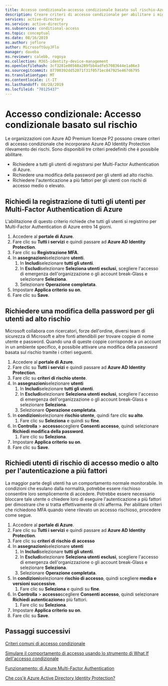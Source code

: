 ```yaml
---
title: Accesso condizionale-accesso condizionale basato sul rischio-Azure Active Directory
description: Creare criteri di accesso condizionale per abilitare i miglioramenti di Identity Protection per i criteri
services: active-directory
ms.service: active-directory
ms.subservice: conditional-access
ms.topic: conceptual
ms.date: 08/16/2019
ms.author: joflore
author: MicrosoftGuyJFlo
manager: daveba
ms.reviewer: calebb, rogoya
ms.collection: M365-identity-device-management
ms.openlocfilehash: 3cf3281e00560a289fbb4adfe57083644e1a86e3
ms.sourcegitcommit: 07700392dd52071f31f0571ec847925e467d6795
ms.translationtype: MT
ms.contentlocale: it-IT
ms.lasthandoff: 08/28/2019
ms.locfileid: "70125437"
---
```

# <a name="conditional-access-risk-based-conditional-access"></a>Accesso condizionale: Accesso condizionale basato sul rischio

Le organizzazioni con Azure AD Premium licenze P2 possono creare criteri di accesso condizionale che incorporano Azure AD Identity Protection rilevamento dei rischi. Sono disponibili tre criteri predefiniti che è possibile abilitare. 

* Richiedere a tutti gli utenti di registrarsi per Multi-Factor Authentication di Azure.
* Richiedere una modifica della password per gli utenti ad alto rischio.
* Richiedere l'autenticazione a più fattori per gli utenti con rischi di accesso medio o elevato.

## <a name="require-all-users-to-register-for-azure-multi-factor-authentication"></a>Richiedi la registrazione di tutti gli utenti per Multi-Factor Authentication di Azure

L'abilitazione di questo criterio richiede che tutti gli utenti si registrino per Multi-Factor Authentication di Azure entro 14 giorni. 

1. Accedere al **portale di Azure**.
1. Fare clic su **Tutti i servizi** e quindi passare ad **Azure AD Identity Protection**.
1. Fare clic su **Registrazione MFA**.
1. In **assegnazioni**selezionare **utenti**.
   1. In **Includi**selezionare **tutti gli utenti**.
   1. In **Escludi**selezionare **Seleziona utenti esclusi**, scegliere l'accesso di emergenza dell'organizzazione o gli account break-Glass e selezionare **Seleziona**. 
   1. Selezionare **Operazione completata**.
1. Impostare **Applica criterio** **su on**.
1. Fare clic su **Save**.

## <a name="require-a-password-change-high-risk-users"></a>Richiedere una modifica della password per gli utenti ad alto rischio

Microsoft collabora con ricercatori, forze dell'ordine, diversi team di sicurezza di Microsoft e altre fonti attendibili per trovare coppie di nome utente e password. Quando una di queste coppie corrisponde a un account in un ambiente specifico, è possibile attivare una modifica della password basata sul rischio tramite i criteri seguenti.

1. Accedere al **portale di Azure**.
1. Fare clic su **Tutti i servizi** e quindi passare ad **Azure AD Identity Protection**.
1. Fare clic su **criteri di rischio utente**.
1. In **assegnazioni**selezionare **utenti**
   1. In **Includi**selezionare **tutti gli utenti**.
   1. In **Escludi**selezionare **Seleziona utenti esclusi**, scegliere l'accesso di emergenza dell'organizzazione o gli account break-Glass e selezionare **Seleziona**.
   1. Selezionare **Operazione completata**.
1. In **condizioni**selezionare **rischio utente**, quindi fare clic **su alto**.
   1. Fare clic su **Seleziona** e quindi su **fine**.
1. In **Controlla** > **accesso**scegliere **Consenti accesso**, quindi selezionare **Richiedi modifica della password**.
   1. Fare clic su **Seleziona**.
1. Impostare **Applica criterio** **su on**.
1. Fare clic su **Save**.

## <a name="require-mfa-medium-or-high-sign-in-risk-users"></a>Richiedi utenti di rischio di accesso medio o alto per l'autenticazione a più fattori

La maggior parte degli utenti ha un comportamento normale monitorabile. In condizioni che esulano dalla normalità, potrebbe essere rischioso consentire loro semplicemente di accedere. Potrebbe essere necessario bloccare tale utente o chiedere loro di eseguire l'autenticazione a più fattori per dimostrare che si tratta effettivamente di chi afferma. Per abilitare criteri che richiedono MFA quando viene rilevato un accesso rischioso, procedere come segue.

1. Accedere al **portale di Azure**.
1. Fare clic su **Tutti i servizi** e quindi passare ad **Azure AD Identity Protection**.
1. Fare clic su **criteri di rischio di accesso**
1. In **assegnazioni**selezionare **utenti**
   1. In **Includi**selezionare **tutti gli utenti**.
   1. In **Escludi**selezionare **Seleziona utenti esclusi**, scegliere l'accesso di emergenza dell'organizzazione o gli account break-Glass e selezionare **Seleziona**.
   1. Selezionare **Operazione completata**.
1. In **condizioni**selezionare **rischio di accesso**, quindi scegliere **media e versioni successive**.
   1. Fare clic su **Seleziona** e quindi su **fine**.
1. In **Controlla** > **accesso**scegliere **Consenti accesso**, quindi selezionare **Richiedi autenticazione**a più fattori.
   1. Fare clic su **Seleziona**.
1. Impostare **Applica criterio** **su on**.
1. Fare clic su **Save**.

## <a name="next-steps"></a>Passaggi successivi

[Criteri comuni di accesso condizionale](concept-conditional-access-policy-common.md)

[Simulare il comportamento di accesso usando lo strumento di What If dell'accesso condizionale](troubleshoot-conditional-access-what-if.md)

[Funzionamento: di Azure Multi-Factor Authentication](../authentication/concept-mfa-howitworks.md)

[Che cos'è Azure Active Directory Identity Protection?](../identity-protection/overview.md)
